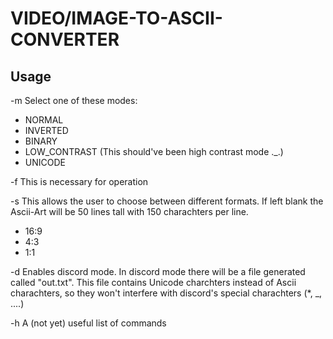 VIDEO/IMAGE-TO-ASCII-CONVERTER
===

Usage
---

-m <mode>       Select one of these modes:
   - NORMAL
   - INVERTED
   - BINARY
   - LOW_CONTRAST (This should've been high contrast mode ._.)
   - UNICODE

-f <file name> This is necessary for operation

-s <format>    This allows the user to choose between different formats. If left blank the Ascii-Art will be 50 lines tall with 150 charachters per line.
   - 16:9      
   - 4:3
   - 1:1

-d             Enables discord mode. In discord mode there will be a file generated called "out.txt". This file contains Unicode charchters instead of Ascii charachters, so they won't interfere with discord's special charachters (*, _, ....)

-h             A (not yet) useful list of commands
